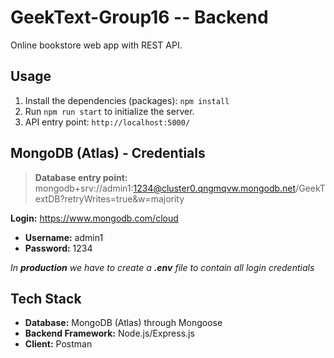 # GeekText-Group16 -- Backend

Online bookstore web app with REST API.

## Usage

1. Install the dependencies (packages): `npm install`
2. Run `npm run start` to initialize the server.
3. API entry point: `http://localhost:5000/`

## MongoDB (Atlas) - Credentials

> **Database entry point:** mongodb+srv://admin1:1234@cluster0.qngmqvw.mongodb.net/GeekTextDB?retryWrites=true&w=majority

**Login:** https://www.mongodb.com/cloud

- **Username:** admin1
- **Password:** 1234

_In **production** we have to create a **.env** file to contain all login credentials_

## Tech Stack

- **Database:** MongoDB (Atlas) through Mongoose
- **Backend Framework:** Node.js/Express.js
- **Client:** Postman
